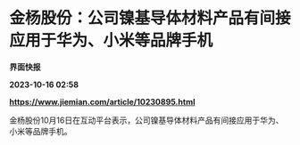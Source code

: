 # 金杨股份：公司镍基导体材料产品有间接应用于华为、小米等品牌手机
**界面快报**

**2023-10-16 02:58**

**https://www.jiemian.com/article/10230895.html**

金杨股份10月16日在互动平台表示，公司镍基导体材料产品有间接应用于华为、小米等品牌手机。